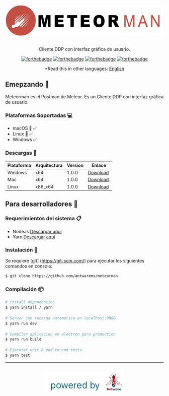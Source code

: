 <div align="center">
<br>
<img width="500" src="/src/renderer/assets/meteorman_logo.png" alt="meteorman">
<br>
<br>
</div>

<p align="center" color="#6a737d">
Cliente DDP con interfaz gráfica de usuario.
</p>

<div align="center">

[![forthebadge](http://forthebadge.com/images/badges/built-with-love.svg)](http://forthebadge.com) 
[![forthebadge](http://forthebadge.com/images/badges/uses-js.svg)](http://forthebadge.com) 
[![forthebadge](https://forthebadge.com/images/badges/made-with-vue.svg)](http://forthebadge.com)
[![forthebadge](http://forthebadge.com/images/badges/makes-people-smile.svg)](http://forthebadge.com)
  
*Read this in other languages: [English](README.md)

</div>

## Emepzando 🚀

Meteorman es el Postman de Meteor. Es un Cliente DDP con interfaz gráfica de usuario.

### Plataformas Soportadas 💻

- macOS 🍎 ✅
- Linux 🐧 ✅
- Windows ✅

### Descargas 💾 

| Plataforma | Arquitectura    | Version | Enlace                                                                                                  |
| ---------- | --------------- | ------- | ------------------------------------------------------------------------------------------------------- |
| Windows    | x64             | 1.0.0   | [Download](https://github.com/antwaremx/meteorman/releases/download/v0.0.1/meteorman.windows.0.0.1.exe) |
| Mac        | x64             | 1.0.0   | [Download](https://github.com/antwaremx/meteorman/releases/download/v0.0.1/meteorman.macOS.0.0.1.dmg).  |
| Linux      | x86_x64         | 1.0.0   | [Download](https://github.com/antwaremx/meteorman)                                                      |

## Para desarrolladores 🚀

### Requerimientos del sistema 📋

- NodeJs [Descargar aquí](https://nodejs.org/es/) 
- Yarn [Descargar aquí](https://yarnpkg.com/getting-started/install)

### Instalación 🔧

Se requiere [git] (https://git-scm.com/) para ejecutar los siguientes comandos en consola:
```sh
$ git clone https://github.com/antwaremx/meteorman
```

### Compilación 📦

```sh
# install dependencies
$ yarn install / yarn

# Server con recarga automatica en localhost:9080
$ yarn run dev

# Compilar aplicacion en electron para production
$ yarn run build

# Ejecutar unit & end-to-end tests
$ yarn test
```

---

<div align="center">
<br>
<img width="250" src="/src/renderer/assets/Powered%20light%202.png" alt="powered">
<br>
<br>
</div>
